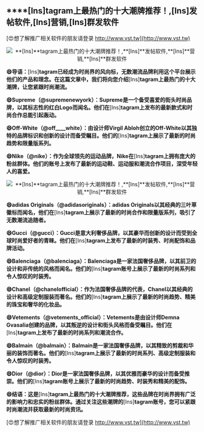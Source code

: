 ## ****[Ins]**tagram上最热门的十大潮牌推荐！,**[Ins]**发帖软件,**[Ins]**营销,**[Ins]**群发软件**

[😍想了解推广相关软件的朋友请登录 http://www.vst.tw](http://www.vst.tw)

 <center><img src="https://vst.tw/MP4/tuiguang/png/0.png" alt="**[Ins]**tagram上最热门的十大潮牌推荐！,**[Ins]**发帖软件,**[Ins]**营销,**[Ins]**群发软件"></center>

**😄导语：**[Ins]**tagram已经成为时尚界的风向标，无数潮流品牌利用这个平台展示他们的产品和理念。在这篇文章中，我们将向您介绍**[Ins]**tagram上最热门的十大潮牌，让您紧跟时尚潮流。**

**😄Supreme（@supremenewyork）：Supreme是一个备受喜爱的街头时尚品牌，以其标志性的红白Logo而闻名。他们在**[Ins]**tagram上发布的最新款式和时尚合作总能引起轰动。**

**😄Off-White（@off____white）：由设计师Virgil Abloh创立的Off-White以其独特的品牌标识和创新的设计而备受瞩目。他们的**[Ins]**tagram上展示了最新的时尚趋势和限量版系列。**

**😄Nike（@nike）：作为全球领先的运动品牌，Nike在**[Ins]**tagram上拥有庞大的粉丝群体。他们的账号上发布了最新的运动鞋、运动服和潮流合作项目，深受年轻人的喜爱。**

 <center><img src="https://vst.tw/MP4/tuiguang/png/3.png" alt="**[Ins]**tagram上最热门的十大潮牌推荐！,**[Ins]**发帖软件,**[Ins]**营销,**[Ins]**群发软件"></center>

**😄adidas Originals（@adidasoriginals）：adidas Originals以其经典的三叶草徽标而闻名，他们在**[Ins]**tagram上展示了最新的时尚合作和限量版系列，吸引了无数潮流追随者。**

**😄Gucci（@gucci）：Gucci是意大利奢侈品牌，以其豪华而创新的设计而受到全球时尚爱好者的青睐。他们在**[Ins]**tagram上发布了最新的时装秀、时尚配饰和品牌活动。**

**😄Balenciaga（@balenciaga）：Balenciaga是一家法国奢侈品牌，以其前卫的设计和非传统的风格而闻名。他们的**[Ins]**tagram账号上展示了最新的时尚系列和令人惊叹的时装秀。**

**😄Chanel（@chanelofficial）：作为法国奢侈品牌的代表，Chanel以其经典的设计和高级定制服装而著名。他们的**[Ins]**tagram上展示了最新的时尚趋势、精美的珠宝和奢华的化妆品。**

**😄Vetements（@vetements_official）：Vetements是由设计师Demna Gvasalia创建的品牌，以其叛逆的设计和街头风格而备受瞩目。他们在**[Ins]**tagram上发布了最新的时尚系列和潮流合作。**

**😄Balmain（@balmain）：Balmain是一家法国奢侈品牌，以其精致的剪裁和华丽的装饰而著名。他们的**[Ins]**tagram上展示了最新的时尚系列、高级定制服装和令人惊叹的时装秀。**

**😄Dior（@dior）：Dior是一家法国奢侈品牌，以其优雅而豪华的设计而备受推崇。他们的**[Ins]**tagram账号上展示了最新的时尚趋势、时装秀和精美的配饰。**

**😄结语：这是**[Ins]**tagram上最热门的十大潮牌推荐，这些品牌在时尚界拥有广泛的影响力和忠实的粉丝群体。通过关注这些潮牌的**[Ins]**tagram账号，您可以紧跟时尚潮流并获取最新的时尚资讯。**

[😍想了解推广相关软件的朋友请登录 http://www.vst.tw](http://www.vst.tw)



